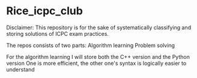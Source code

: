 # Rice_icpc_club


Disclaimer: This repository is for the sake of systematically classifying and storing solutions of ICPC exam practices. 

The repos consists of two parts:
  Algorithm learning
  Problem solving
 
 For the algorithm learning
  I will store both the C++ version and the Python version
    One is more efficient, the other one's syntax is logically easier to understand
